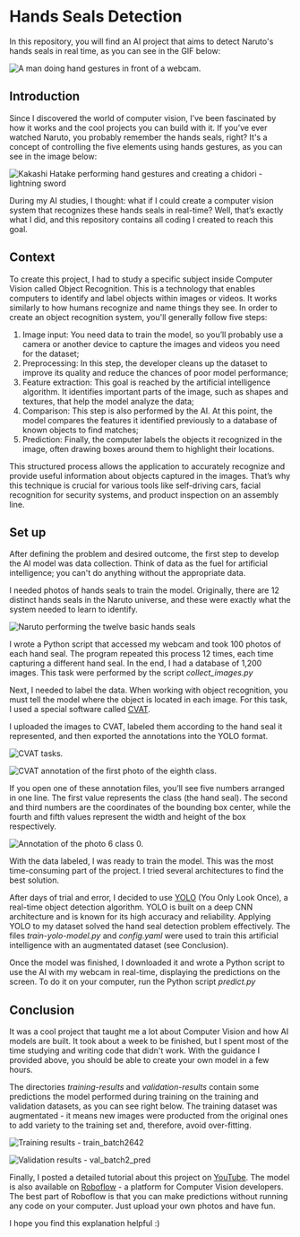 # Hands Seals Detection

In this repository, you will find an AI project that aims to detect Naruto's hands seals in real time, as you can see in the GIF below:

![A man doing hand gestures in front of a webcam.](https://github.com/lucasfernandoprojects/hand-sign-detection/blob/main/photos-readme/giphy.gif)

## Introduction

Since I discovered the world of computer vision, I’ve been fascinated by how it works and the cool projects you can build with it. If you’ve ever watched Naruto, you probably remember the hands seals, right? It's a concept of controlling the five elements using hands gestures, as you can see in the image below:

![Kakashi Hatake performing hand gestures and creating a chidori - lightning sword](https://github.com/lucasfernandoprojects/hand-sign-detection/blob/main/photos-readme/kakashi-performing-chidori.gif)

During my AI studies, I thought: what if I could create a computer vision system that recognizes these hands seals in real-time? Well, that’s exactly what I did, and this repository contains all coding I created to reach this goal.

## Context

To create this project, I had to study a specific subject inside Computer Vision called Object Recognition. This is a technology that enables computers to identify and label objects within images or videos. It works similarly to how humans recognize and name things they see. In order to create an object recognition system, you'll generally follow five steps:

1. Image input: You need data to train the model, so you’ll probably use a camera or another device to capture the images and videos you need for the dataset;
2. Preprocessing: In this step, the developer cleans up the dataset to improve its quality and reduce the chances of poor model performance;
3. Feature extraction: This goal is reached by the artificial intelligence algorithm. It identifies important parts of the image, such as shapes and textures, that help the model analyze the data;
4. Comparison: This step is also performed by the AI. At this point, the model compares the features it identified previously to a database of known objects to find matches;
5. Prediction: Finally, the computer labels the objects it recognized in the image, often drawing boxes around them to highlight their locations.

This structured process allows the application to accurately recognize and provide useful information about objects captured in the images. That’s why this technique is crucial for various tools like self-driving cars, facial recognition for security systems, and product inspection on an assembly line.

## Set up

After defining the problem and desired outcome, the first step to develop the AI model was data collection. Think of data as the fuel for artificial intelligence; you can't do anything without the appropriate data.

I needed photos of hands seals to train the model. Originally, there are 12 distinct hands seals in the Naruto universe, and these were exactly what the system needed to learn to identify.

![Naruto performing the twelve basic hands seals](https://github.com/lucasfernandoprojects/hand-sign-detection/blob/main/photos-readme/all-basic-hands-seals.jpg)

I wrote a Python script that accessed my webcam and took 100 photos of each hand seal. The program repeated this process 12 times, each time capturing a different hand seal. In the end, I had a database of 1,200 images. This task were performed by the script _collect_images.py_

Next, I needed to label the data. When working with object recognition, you must tell the model where the object is located in each image. For this task, I used a special software called [CVAT](https://www.cvat.ai/).

I uploaded the images to CVAT, labeled them according to the hand seal it represented, and then exported the annotations into the YOLO format.

![CVAT tasks.](https://github.com/lucasfernandoprojects/hand-sign-detection/blob/main/photos-readme/cvat-tasks.jpg)

![CVAT annotation of the first photo of the eighth class.](https://github.com/lucasfernandoprojects/hand-sign-detection/blob/main/photos-readme/cvat-annotation-class-7.jpg)

If you open one of these annotation files, you’ll see five numbers arranged in one line. The first value represents the class (the hand seal). The second and third numbers are the coordinates of the bounding box center, while the fourth and fifth values represent the width and height of the box respectively.

![Annotation of the photo 6 class 0.](https://github.com/lucasfernandoprojects/hand-sign-detection/blob/main/photos-readme/annotation-of-img-6-class-0.jpg)

With the data labeled, I was ready to train the model. This was the most time-consuming part of the project. I tried several architectures to find the best solution.

After days of trial and error, I decided to use [YOLO](https://docs.ultralytics.com/) (You Only Look Once), a real-time object detection algorithm. YOLO is built on a deep CNN architecture and is known for its high accuracy and reliability. Applying YOLO to my dataset solved the hand seal detection problem effectively. The files _train-yolo-model.py_ and _config.yaml_ were used to train this artificial intelligence with an augmentated dataset (see Conclusion).

Once the model was finished, I downloaded it and wrote a Python script to use the AI with my webcam in real-time, displaying the predictions on the screen. To do it on your computer, run the Python script _predict.py_

## Conclusion

It was a cool project that taught me a lot about Computer Vision and how AI models are built. It took about a week to be finished, but I spent most of the time studying and writing code that didn't work. With the guidance I provided above, you should be able to create your own model in a few hours.

The directories _training-results_ and _validation-results_ contain some predictions the model performed during training on the training and validation datasets, as you can see right below. The training dataset was augmentated - it means new images were producted from the original ones to add variety to the training set and, therefore, avoid over-fitting.

![Training results - train_batch2642](https://github.com/lucasfernandoprojects/hand-sign-detection/blob/main/training-results/train_batch2642.jpg)

![Validation results - val_batch2_pred](https://github.com/lucasfernandoprojects/hand-sign-detection/blob/main/validation-results/val_batch2_pred.jpg)

Finally, I posted a detailed tutorial about this project on [YouTube](https://www.youtube.com/watch?v=mIE9g0209xk&t=6s). The model is also available on [Roboflow](https://universe.roboflow.com/youtube-projects/hands-seals-naruto/model/1) - a platform for Computer Vision developers. The best part of Roboflow is that you can make predictions without running any code on your computer. Just upload your own photos and have fun. 

I hope you find this explanation helpful :)
